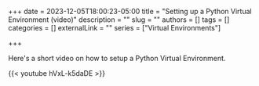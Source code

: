 +++ 
date = 2023-12-05T18:00:23-05:00
title = "Setting up a Python Virtual Environment (video)"
description = ""
slug = ""
authors = []
tags = []
categories = []
externalLink = ""
series = ["Virtual Environments"]

+++

Here's a short video on how to setup a Python Virtual Environment.

{{< youtube hVxL-k5daDE >}}